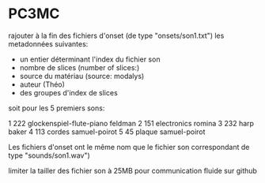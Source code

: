 # PC3MC
 


rajouter à la fin des fichiers d'onset (de type "onsets/son1.txt")
les metadonnées suivantes:
- un entier déterminant l'index du fichier son
- nombre de slices (number of slices:)
- source du matériau (source: modalys)
- auteur (Théo)
- des groupes d'index de slices

soit pour les 5 premiers sons:

1 222 glockenspiel-flute-piano feldman
2 151 electronics romina
3 232 harp baker
4 113 cordes samuel-poirot
5 45 plaque samuel-poirot 

Les fichiers d'onset ont le même nom que le fichier son correspondant de type "sounds/son1.wav")

limiter la tailler des fichier son à 25MB pour communication fluide sur github
